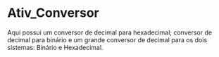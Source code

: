 # Ativ_Conversor
Aqui possui um conversor de decimal para hexadecimal; conversor de decimal para binário e um grande conversor de decimal para os dois sistemas: Binário e Hexadecimal.
